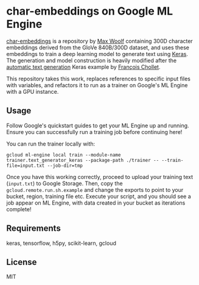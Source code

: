 # char-embeddings on Google ML Engine

[char-embeddings](https://github.com/minimaxir/char-embeddings) is a repository by [Max Woolf](https://github.com/minimaxir) containing 300D character embeddings derived from the GloVe 840B/300D dataset, and uses these embeddings to train a deep learning model to generate text using [Keras](https://keras.io/). The generation and model construction is heavily modified after the [automatic text generation](https://github.com/fchollet/keras/blob/master/examples/lstm_text_generation.py) Keras example by [François Chollet](https://twitter.com/fchollet). 

This repository takes this work, replaces references to specific input files with variables, and refactors it to run as a trainer on Google's ML Engine with a GPU instance.

## Usage

Follow Google's quickstart guides to get your ML Engine up and running. Ensure you can successfully run a training job before continuing here!

You can run the trainer locally with: 

`gcloud ml-engine local train --module-name trainer.text_generator_keras --package-path ./trainer -- --train-file=input.txt --job-dir=tmp`

Once you have this working correctly, proceed to upload your training text (`input.txt`) to Google Storage. Then, copy the `gcloud.remote.run.sh.example` and change the exports to point to your bucket, region, training file etc. Execute your script, and you should see a job appear on ML Engine, with data created in your bucket as iterations complete!

## Requirements
keras, tensorflow, h5py, scikit-learn, gcloud

## License
MIT
